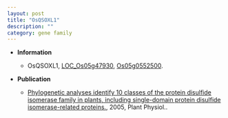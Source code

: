 ```yaml
---
layout: post
title: "OsQSOXL1"
description: ""
category: gene family
---
```


* **Information**  
    + OsQSOXL1, [LOC_Os05g47930](http://rice.plantbiology.msu.edu/cgi-bin/ORF_infopage.cgi?orf=LOC_Os05g47930), [Os05g0552500](http://rapdb.dna.affrc.go.jp/viewer/gbrowse_details/irgsp1?name=Os05g0552500).

* **Publication**  
    + [Phylogenetic analyses identify 10 classes of the protein disulfide isomerase family in plants, including single-domain protein disulfide isomerase-related proteins.](http://www.ncbi.nlm.nih.gov/pubmed?term=Phylogenetic+analyses+identify+10+classes+of+the+protein+disulfide+isomerase+family+in+plants,+including+single-domain+protein+disulfide+isomerase-related+proteins.%5BTitle%5D), 2005, Plant Physiol..


